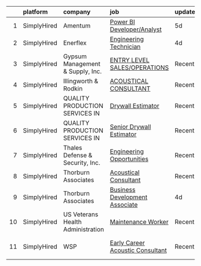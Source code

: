

|    | platform    | company                           | job                                                                                                                                                 | update_time   | location                   |
|---:|:------------|:----------------------------------|:----------------------------------------------------------------------------------------------------------------------------------------------------|:--------------|:---------------------------|
|  1 | SimplyHired | Amentum                           | [Power BI Developer/Analyst](https://www.simplyhired.com/job/rG7sTplknLmqkYKQsNNU9_rN-bCF1yoz1sVxSI4Ob6OXZPvLlV_Vbw?q=acoustical+engineering)       | 5d            | West Palm Beach, FL        |
|  2 | SimplyHired | Enerflex                          | [Engineering Technician](https://www.simplyhired.com/job/A6E23PVRIwVBApoYXKmpkQdXvMIjEKNUGmt-FSouSv7lZSEeTbEAdQ?q=acoustical+engineering)           | 4d            | Houston, TX                |
|  3 | SimplyHired | Gypsum Management & Supply, Inc.  | [ENTRY LEVEL SALES/OPERATIONS](https://www.simplyhired.com/job/lP9CiA1lnfmCkre5brWiErIbUXjCvR6hlTPjS4J7uOZFxdSOxO0TrQ?q=acoustical+engineering)     | Recently      | Lynchburg, VA +2 locations |
|  4 | SimplyHired | Illingworth & Rodkin              | [ACOUSTICAL CONSULTANT](https://www.simplyhired.com/job/LvSpEjwW0sOm97QtaBUJt_e_zhqlggCevyZWjwlge00X8wMMVZuN4Q?q=acoustical+engineering)            | Recently      | Cotati, CA                 |
|  5 | SimplyHired | QUALITY PRODUCTION SERVICES IN    | [Drywall Estimator](https://www.simplyhired.com/job/mr31lUf4SGGUonCzgKJ2waG1jJTxIsWS3sly1UxCbqShiXWnxzyFKA?q=acoustical+engineering)                | Recently      | Rancho Dominguez, CA       |
|  6 | SimplyHired | QUALITY PRODUCTION SERVICES IN    | [Senior Drywall Estimator](https://www.simplyhired.com/job/TiQlVR4djy9MCVxMPFMIgaY8TFABne4RS2qAOoJ4zGcePYD3csc1uA?q=acoustical+engineering)         | Recently      | Rancho Dominguez, CA       |
|  7 | SimplyHired | Thales Defense & Security, Inc.   | [Engineering Opportunities](https://www.simplyhired.com/job/GQYUDebkjM3Iv_RYWGEw3ZECINlu80qmZjsswCP-ZqQUiVLk-Zq0Dg?q=acoustical+engineering)        | Recently      | New York, NY               |
|  8 | SimplyHired | Thorburn Associates               | [Acoustical Consultant](https://www.simplyhired.com/job/9jKxff2NaXXGffiLQGzpaj1AdYk46dV_bxOMSmviFK-EJKYbUXBj1Q?q=acoustical+engineering)            | Recently      | Remote                     |
|  9 | SimplyHired | Thorburn Associates               | [Business Development Associate](https://www.simplyhired.com/job/U9bsQ0GFTpXJ9vy5D9tUaZNIc-o5BLYSynkBIaRMZtZ75sOuUWosbQ?q=acoustical+engineering)   | 4d            | Morrisville, NC            |
| 10 | SimplyHired | US Veterans Health Administration | [Maintenance Worker](https://www.simplyhired.com/job/ODlkH8CmV9F8veqbj8lbQI1hhZ68mIKgQOLTTAPyj-jXxb96Zj1jyw?q=acoustical+engineering)               | Recently      | Decatur, GA                |
| 11 | SimplyHired | WSP                               | [Early Career Acoustic Consultant](https://www.simplyhired.com/job/vuzxwfT3jyhACM2ZVEApRwff5qPQvUr-3Vw4wQS9GRx8XBmaJpx3gg?q=acoustical+engineering) | Recently      | Arlington, VA +1 location  |